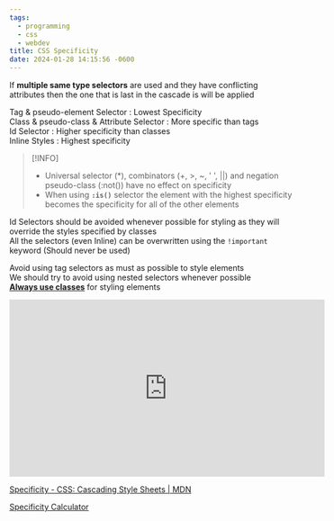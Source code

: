 ```yaml
---
tags:
  - programming
  - css
  - webdev
title: CSS Specificity
date: 2024-01-28 14:15:56 -0600
---
```


If **multiple same type selectors** are used and they have conflicting attributes then the one that is last in the cascade is will be applied 

Tag & pseudo-element Selector : Lowest Specificity  
Class & pseudo-class & Attribute Selector : More specific than tags  
Id Selector : Higher specificity than classes  
Inline Styles : Highest specificity

 > [!INFO]
 > * Universal selector (\*), combinators (+, >, ~, ' ', ||) and negation pseudo-class (:not()) have no effect on specificity
 > * When using **`:is()`** selector the element with the highest specificity becomes the specificity for all of the other elements

Id Selectors should be avoided whenever possible for styling as they will override the styles specified by classes  
All the selectors (even Inline) can be overwritten using the `!important` keyword (Should never be used)

Avoid using tag selectors as must as possible to style elements  
We should try to avoid using nested selectors whenever possible  
**<u>Always use classes</u>** for styling elements

<iframe width="560" height="315" src="https://www.youtube-nocookie.com/embed/c0kfcP_nD9E?si=pNM98GZMfklmPT5-" title="YouTube video player" frameborder="0" allow="accelerometer; autoplay; clipboard-write; encrypted-media; gyroscope; picture-in-picture; web-share" allowfullscreen></iframe>

[Specificity - CSS: Cascading Style Sheets | MDN](https://developer.mozilla.org/en-US/docs/Web/CSS/Specificity)  

[Specificity Calculator](https://specificity.keegan.st/)
